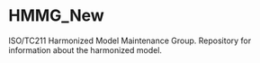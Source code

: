 # HMMG_New
ISO/TC211 Harmonized Model Maintenance Group. Repository for information about the harmonized model.
